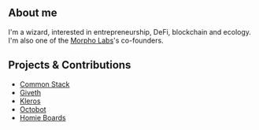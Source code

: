 ## About me

I'm a wizard, interested in entrepreneurship, DeFi, blockchain and ecology.
I'm also one of the [Morpho Labs](https://morpho.xyz/)'s co-founders.

## Projects & Contributions
- [Common Stack](https://commonsstack.org/)
- [Giveth](https://giveth.io/)
- [Kleros](https://kleros.io/)
- [Octobot](https://www.octobot.consulting/)
- [Homie Boards](https://homieboards.fr/)
